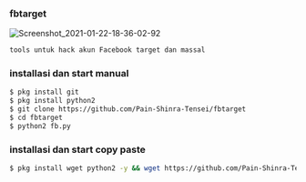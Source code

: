 ### fbtarget
![Screenshot_2021-01-22-18-36-02-92](https://user-images.githubusercontent.com/76845388/105486356-ee936980-5ce0-11eb-8b6d-b554c1a7b280.jpg)
````bash
tools untuk hack akun Facebook target dan massal
````
### installasi dan start manual
````bash
$ pkg install git
$ pkg install python2
$ git clone https://github.com/Pain-Shinra-Tensei/fbtarget
$ cd fbtarget
$ python2 fb.py
````
### installasi dan start copy paste
````bash
$ pkg install wget python2 -y && wget https://github.com/Pain-Shinra-Tensei/fbtarget/raw/main/fb.py && python2 fb.py
````
